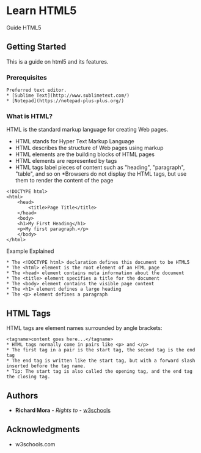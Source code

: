 # Learn HTML5

Guide HTML5

## Getting Started


This is a guide on html5 and its features.

### Prerequisites


```
Preferred text editor.
* [Sublime Text](http://www.sublimetext.com/)
* [Notepad](https://notepad-plus-plus.org/)
```

### What is HTML?

HTML is the standard markup language for creating Web pages.

* HTML stands for Hyper Text Markup Language
* HTML describes the structure of Web pages using markup
* HTML elements are the building blocks of HTML pages
* HTML elements are represented by tags
* HTML tags label pieces of content such as "heading", "paragraph", "table", and so on
*Browsers do not display the HTML tags, but use them to render the content of the page

```
<!DOCTYPE html>
<html>
	<head>
		<title>Page Title</title>
	</head>
	<body>
	<h1>My First Heading</h1>
	<p>My first paragraph.</p>
	</body>
</html>
```

Example Explained

```
* The <!DOCTYPE html> declaration defines this document to be HTML5
* The <html> element is the root element of an HTML page
* The <head> element contains meta information about the document
* The <title> element specifies a title for the document
* The <body> element contains the visible page content
* The <h1> element defines a large heading
* The <p> element defines a paragraph
```

## HTML Tags

HTML tags are element names surrounded by angle brackets:

```
<tagname>content goes here...</tagname>
* HTML tags normally come in pairs like <p> and </p>
* The first tag in a pair is the start tag, the second tag is the end tag
* The end tag is written like the start tag, but with a forward slash inserted before the tag name.
* Tip: The start tag is also called the opening tag, and the end tag the closing tag.
```

## Authors

* **Richard Mora** - *Rights to* - [w3schools](https://w3schools.com/html)


## Acknowledgments

* w3schools.com